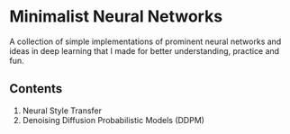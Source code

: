 # Minimalist Neural Networks

A collection of simple implementations of prominent neural networks and ideas in deep learning that I made for better understanding, practice and fun.

## Contents

1. Neural Style Transfer
2. Denoising Diffusion Probabilistic Models (DDPM)
